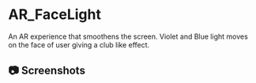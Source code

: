 # AR_FaceLight
An AR experience that smoothens the screen. Violet and Blue light moves on the face of user giving a club like effect.

## :camera: Screenshots


